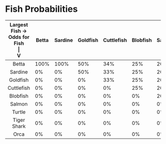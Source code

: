 # Fish Probabilities
| Largest Fish -><br>Odds for Fish<br>\|<br>V | Betta | Sardine | Goldfish | Cuttlefish | Blobfish | Salmon | Turtle | Tiger Shark | Orca |
|:-------------------------------------------:|-------|---------|----------|------------|----------|--------|--------|-------------|------|
| Betta                                       | 100%  | 100%    | 50%      | 34%        | 25%      | 20%    | 10%    | 10%         | 5%   |
| Sardine                                     | 0%    | 0%      | 50%      | 33%        | 25%      | 20%    | 20%    | 10%         | 10%  |
| Goldfish                                    | 0%    | 0%      | 0%       | 33%        | 25%      | 20%    | 20%    | 15%         | 10%  |
| Cuttlefish                                  | 0%    | 0%      | 0%       | 0%         | 25%      | 20%    | 20%    | 20%         | 15%  |
| Blobfish                                    | 0%    | 0%      | 0%       | 0%         | 0%       | 20%    | 20%    | 20%         | 20%  |
| Salmon                                      | 0%    | 0%      | 0%       | 0%         | 0%       | 0%     | 10%    | 20%         | 20%  |
| Turtle                                      | 0%    | 0%      | 0%       | 0%         | 0%       | 0%     | 0%     | 5%          | 10%  |
| Tiger Shark                                 | 0%    | 0%      | 0%       | 0%         | 0%       | 0%     | 0%     | 0%          | 10%  |
| Orca                                        | 0%    | 0%      | 0%       | 0%         | 0%       | 0%     | 0%     | 0%          | 0%   |
